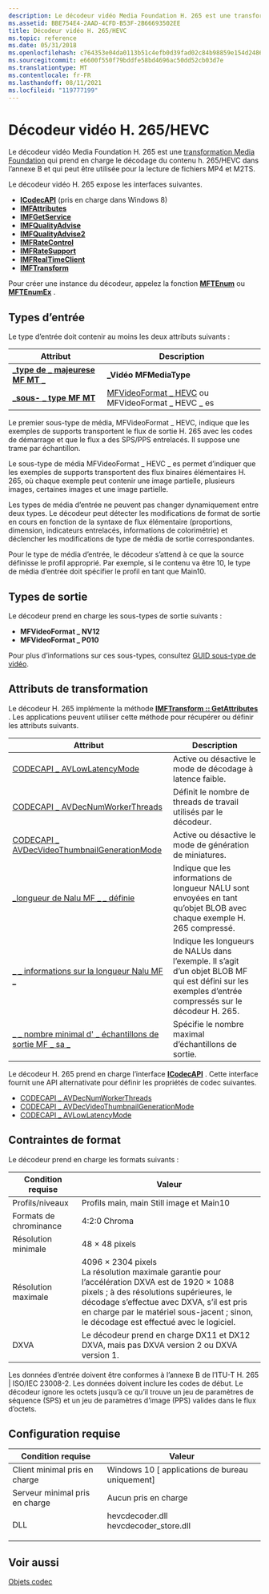 ```yaml
---
description: Le décodeur vidéo Media Foundation H. 265 est une transformation Media Foundation qui prend en charge le décodage du contenu H. 265/HEVC dans l’annexe B et qui peut être utilisée pour la lecture de fichiers MP4 et M2TS.
ms.assetid: BBE754E4-2AAD-4CFD-B53F-2B66693502EE
title: Décodeur vidéo H. 265/HEVC
ms.topic: reference
ms.date: 05/31/2018
ms.openlocfilehash: c764353e04da0113b51c4efb0d39fad02c84b98859e154d24866229c3a524385
ms.sourcegitcommit: e6600f550f79bddfe58bd4696ac50dd52cb03d7e
ms.translationtype: MT
ms.contentlocale: fr-FR
ms.lasthandoff: 08/11/2021
ms.locfileid: "119777199"
---
```

# <a name="h265--hevc-video-decoder"></a>Décodeur vidéo H. 265/HEVC

Le décodeur vidéo Media Foundation H. 265 est une [transformation Media Foundation](media-foundation-transforms.md) qui prend en charge le décodage du contenu h. 265/HEVC dans l’annexe B et qui peut être utilisée pour la lecture de fichiers MP4 et M2TS.

Le décodeur vidéo H. 265 expose les interfaces suivantes.

-   [**ICodecAPI**](/windows/win32/api/strmif/nn-strmif-icodecapi) (pris en charge dans Windows 8)
-   [**IMFAttributes**](/windows/desktop/api/mfobjects/nn-mfobjects-imfattributes)
-   [**IMFGetService**](/windows/desktop/api/mfidl/nn-mfidl-imfgetservice)
-   [**IMFQualityAdvise**](/windows/desktop/api/mfidl/nn-mfidl-imfqualityadvise)
-   [**IMFQualityAdvise2**](/windows/desktop/api/mfidl/nn-mfidl-imfqualityadvise2)
-   [**IMFRateControl**](/windows/desktop/api/mfidl/nn-mfidl-imfratecontrol)
-   [**IMFRateSupport**](/windows/desktop/api/mfidl/nn-mfidl-imfratesupport)
-   [**IMFRealTimeClient**](/windows/desktop/api/mfidl/nn-mfidl-imfrealtimeclient)
-   [**IMFTransform**](/windows/desktop/api/mftransform/nn-mftransform-imftransform)

Pour créer une instance du décodeur, appelez la fonction [**MFTEnum**](/windows/desktop/api/mfapi/nf-mfapi-mftenum) ou [**MFTEnumEx**](/windows/desktop/api/mfapi/nf-mfapi-mftenumex) .

## <a name="input-types"></a>Types d’entrée

Le type d’entrée doit contenir au moins les deux attributs suivants :



| Attribut                                                 | Description                                                                                   |
|-----------------------------------------------------------|-----------------------------------------------------------------------------------------------|
| [**\_type de \_ majeurese MF MT \_**](mf-mt-major-type-attribute.md) | **\_Vidéo MFMediaType**                                                                        |
| [**\_sous- \_ type MF MT**](mf-mt-subtype-attribute.md)        | [MFVideoFormat \_ HEVC](video-subtype-guids.md) ou MFVideoFormat \_ HEVC \_ es |



 

Le premier sous-type de média, MFVideoFormat \_ HEVC, indique que les exemples de supports transportent le flux de sortie H. 265 avec les codes de démarrage et que le flux a des SPS/PPS entrelacés. Il suppose une trame par échantillon.

Le sous-type de média MFVideoFormat \_ HEVC \_ es permet d’indiquer que les exemples de supports transportent des flux binaires élémentaires H. 265, où chaque exemple peut contenir une image partielle, plusieurs images, certaines images et une image partielle.

Les types de média d’entrée ne peuvent pas changer dynamiquement entre deux types. Le décodeur peut détecter les modifications de format de sortie en cours en fonction de la syntaxe de flux élémentaire (proportions, dimension, indicateurs entrelacés, informations de colorimétrie) et déclencher les modifications de type de média de sortie correspondantes.

Pour le type de média d’entrée, le décodeur s’attend à ce que la source définisse le profil approprié. Par exemple, si le contenu va être 10, le type de média d’entrée doit spécifier le profil en tant que Main10.

## <a name="output-types"></a>Types de sortie

Le décodeur prend en charge les sous-types de sortie suivants :

-   **MFVideoFormat \_ NV12**
-   **MFVideoFormat \_ P010**

Pour plus d’informations sur ces sous-types, consultez [GUID sous-type de vidéo](video-subtype-guids.md).

## <a name="transform-attributes"></a>Attributs de transformation

Le décodeur H. 265 implémente la méthode [**IMFTransform :: GetAttributes**](/windows/desktop/api/mftransform/nf-mftransform-imftransform-getattributes) . Les applications peuvent utiliser cette méthode pour récupérer ou définir les attributs suivants.



| Attribut                                                                                       | Description                                                                                                                   |
|-------------------------------------------------------------------------------------------------|-------------------------------------------------------------------------------------------------------------------------------|
| [CODECAPI \_ AVLowLatencyMode](codecapi-avlowlatencymode.md)                                     | Active ou désactive le mode de décodage à latence faible.                                                                                |
| [CODECAPI \_ AVDecNumWorkerThreads](codecapi-avdecnumworkerthreads.md)                           | Définit le nombre de threads de travail utilisés par le décodeur.                                                                        |
| [CODECAPI \_ AVDecVideoThumbnailGenerationMode](../directshow/avdecvideothumbnailgenerationmode-property.md) | Active ou désactive le mode de génération de miniatures.                                                                                |
| [\_longueur de Nalu MF \_ \_ définie](mf-nalu-length-set.md)                                                 | Indique que les informations de longueur NALU sont envoyées en tant qu’objet BLOB avec chaque exemple H. 265 compressé.                              |
| [\_ \_ informations sur la longueur Nalu MF \_](mf-nalu-length-information.md)                                 | Indique les longueurs de NALUs dans l’exemple. Il s’agit d’un objet BLOB MF qui est défini sur les exemples d’entrée compressés sur le décodeur H. 265. |
| [\_ \_ nombre minimal d' \_ échantillons de sortie MF \_ sa \_](mf-sa-minimum-output-sample-count.md)                 | Spécifie le nombre maximal d’échantillons de sortie.                                                                               |



 

Le décodeur H. 265 prend en charge l’interface [**ICodecAPI**](/windows/win32/api/strmif/nn-strmif-icodecapi) . Cette interface fournit une API alternativate pour définir les propriétés de codec suivantes.

-   [CODECAPI \_ AVDecNumWorkerThreads](codecapi-avdecnumworkerthreads.md)
-   [CODECAPI \_ AVDecVideoThumbnailGenerationMode](../directshow/avdecvideothumbnailgenerationmode-property.md)
-   [CODECAPI \_ AVLowLatencyMode](codecapi-avlowlatencymode.md)

## <a name="format-constraints"></a>Contraintes de format

Le décodeur prend en charge les formats suivants :



| Condition requise | Valeur |
|--------------------|----------------------------------------------------------------------------------------------------------------------------------------------------------------------------------------------------------------------------------------------------------------------|
| Profils/niveaux    | Profils main, main Still image et Main10                                                                                                                                                                                                                        |
| Formats de chrominance     | 4:2:0 Chroma                                                                                                                                                                                                                                                         |
| Résolution minimale | 48 × 48 pixels                                                                                                                                                                                                                                                       |
| Résolution maximale | 4096 × 2304 pixels<br/> La résolution maximale garantie pour l’accélération DXVA est de 1920 × 1088 pixels ; à des résolutions supérieures, le décodage s’effectue avec DXVA, s’il est pris en charge par le matériel sous-jacent ; sinon, le décodage est effectué avec le logiciel.<br/> |
| DXVA               | Le décodeur prend en charge DX11 et DX12 DXVA, mais pas DXVA version 2 ou DXVA version 1.                                                                                                                                                                                                         |



 

Les données d’entrée doivent être conformes à l’annexe B de l’ITU-T H. 265 \| ISO/IEC 23008-2. Les données doivent inclure les codes de début. Le décodeur ignore les octets jusqu’à ce qu’il trouve un jeu de paramètres de séquence (SPS) et un jeu de paramètres d’image (PPS) valides dans le flux d’octets.

## <a name="requirements"></a>Configuration requise



| Condition requise | Valeur |
|-------------------------------------|------------------------------------------------------------------------------------------|
| Client minimal pris en charge<br/> | Windows 10 \[ applications de bureau uniquement\]<br/>                                              |
| Serveur minimal pris en charge<br/> | Aucun pris en charge<br/>                                                                |
| DLL<br/>                      | <dl> <dt>hevcdecoder.dll</dt> <dt>hevcdecoder_store.dll</dt> </dl> |



## <a name="see-also"></a>Voir aussi

<dl> <dt>

[Objets codec](codecobjects.md)
</dt> </dl>

 

 
